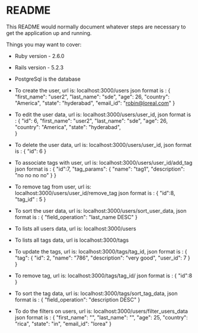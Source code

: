 # README

This README would normally document whatever steps are necessary to get the
application up and running.

Things you may want to cover:

* Ruby version - 2.6.0
* Rails version - 5.2.3
* PostgreSql is the database
* To create the user,
    url is: localhost:3000/users
    json format is :
      {
		"first_name": "user2",
		"last_name": "sde",
		"age": 26,
		"country": "America",
		"state": "hyderabad",
		"email_id": "robin@loreal.com"
      }
 * To edit the user data, url is: localhost:3000/users/user_id,
      json format is :
      {  "id": 6,
		"first_name": "user2",
		"last_name": "sde",
		"age": 26,
		"country": "America",
		"state": "hyderabad",	
      }
 * To delete the user data, url is: localhost:3000/users/user_id,
    json format is :
      {  "id": 6 }

 * To associate tags with user, url is: localhost:3000/users/user_id/add_tag
     json format is :
     {  "id":7,
        "tag_params": 
        {
		  "name": "tag1",
		  "description": "no no no no"
        }
     }
  * To remove tag from user, url is: localhost:3000/users/user_id/remove_tag
      json format is :
      { "id":8,
        "tag_id" : 5
      }

  * To sort the user data, url is: localhost:3000/users/sort_user_data,
      json format is :
        { "field_operation": "last_name DESC" }
 
  * To lists all users data, url is: localhost:3000/users

  * To lists all tags data, url is localhost:3000/tags

  * To update the tags, url is: localhost:3000/tags/tag_id,
      json format is :
	  {
	    "tag": {
	        "id": 2,
	        "name": "786",
	        "description": "very good",
	        "user_id": 7
	    }
	}

  * To remove tag, url is: localhost:3000/tags/tag_id/
      json format is :
      { "id":8
      }
  
  * To sort the tag data, url is: localhost:3000/tags/sort_tag_data,
      json format is :
        { "field_operation": "description DESC" }
 

  * To do the filters on users, url is: localhost:3000/users/filter_users_data
    json format is :
    {
		"first_name": "",
		"last_name": "",
		"age": 25,
		"country": "rica",
		"state": "in",
		"email_id": "lorea"
      }